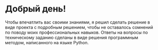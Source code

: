 # Добрый день!
Чтобы впечатлить вас своими знаниями, я решил сделать решение в виде проекта с подробным решением, чтобы не оставалось сомнений по поводу моих профессиональных навыков.
Ответы на вопросы по техническому заданию сделаны в виде решения программным методом, написанного на языке Python.
